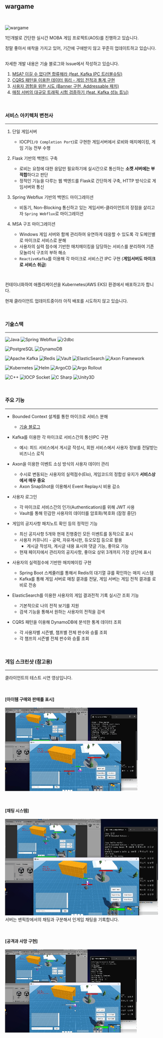 ## wargame

<br>

![wargame](https://github.com/user-attachments/assets/9f5927d3-b92d-46a9-bc35-9911b53cdb7b)

1인개발로 간단한 실시간 MOBA 게임 프로젝트(AOS)를 진행하고 있습니다.

정말 좋아서 애착을 가지고 있어, 기간에 구애받지 않고 꾸준히 업데이트하고 있습니다. 

<br>
자세한 개발 내용은 기술 블로그와 Issue에서 작성하고 있습니다.
<ol>
    <li><a href="https://downfa11.tistory.com/60">MSA? 이길 수 없다면 합류해라 (feat. Kafka IPC 트러블슈팅)</a></li>
    <li><a href="https://downfa11.tistory.com/61">CQRS 패턴을 이용한 데이터 쿼리 - 게임 전적과 통계 구현</a></li>
    <li><a href="https://downfa11.tistory.com/63">사용자 경험을 위한 시도 (Banner 구현, Addressable 패치)</a></li>
    <li><a href="https://downfa11.tistory.com/64">매칭 서버의 대규모 트래픽 시험 검증하기 (feat. Kafka 성능 튜닝)</a></li>
</ol>

<br>

### 서비스 아키텍처 변천사
---
1. 단일 게임서버
   - IOCP(`I/O Completion Port`)로 구현한 게임서버에서 로비와 매치메이킹, 게임 기능 전부 수행


2. Flask 기반의 백엔드 구축
   - 로비는 요청에 대한 응답만 필요하기에 실시간으로 통신하는 **소켓 서버에는 부적합**하다고 판단
   - 정적인 기능을 다루는 웹 백엔드를 Flask로 간단하게 구축, HTTP 방식으로 게임서버와 통신


3. Spring Webflux 기반의 백엔드 마이그레이션
   - 비동기, Non-Blocking 통신하고 있는 게임서버-클라이언트의 장점을 살리고자 `Spring Webflux`로 마이그레이션


4. MSA 구조 마이그레이션
   - Windows 게임 서버와 함께 관리하여 유연하게 대응할 수 있도록 각 도메인별로 마이크로 서비스로 분해
   - 사용자의 실력 점수에 기반한 매치메이킹을 담당하는 서비스를 분리하여 기존 모놀리식 구조의 부하 해소
   - `ReactiveKafka`를 이용해 각 마이크로 서비스간 IPC 구현 (**게임서버도 마이크로 서비스 취급**)

<br>

컨테이너화하여 애플리케이션을 Kubernetes(AWS EKS) 환경에서 배포하고자 합니다. 

현재 클라이언트 업데이트중이라 아직 배포를 시도하지 않고 있습니다.

<br>

### 기술스택

---
![Java](https://img.shields.io/badge/Java-007396)
![Spring Webflux](https://img.shields.io/badge/Spring%20Webflux-6DB33F?style=flat-square&logo=spring&logoColor=white)
![r2dbc](https://img.shields.io/badge/r2dbc-6DB33F?style=flat-square&logo=spring&logoColor=white)

![PostgreSQL](https://img.shields.io/badge/PostgreSQL-4169E1?style=flat-square&logo=postgresql&logoColor=white)
![DynamoDB](https://img.shields.io/badge/DynamoDB-4053D6?style=flat-square&logo=amazon-dynamodb&logoColor=white)

![Apache Kafka](https://img.shields.io/badge/Apache%20Kafka-231F28?style=flat-square&logo=apache-kafka&logoColor=white)
![Redis](https://img.shields.io/badge/Redis-DC382D?style=flat-square&logo=redis&logoColor=white)
![Vault](https://img.shields.io/badge/Vault-0E3C8C?style=flat-square&logo=hashicorp&logoColor=white)
![ElasticSearch](https://img.shields.io/badge/ElasticSearch-005571?style=flat-square&logo=elasticsearch&logoColor=white)
![Axon Framework](https://img.shields.io/badge/Axon%20Framework-4B0082?style=flat-square&logo=axon&logoColor=white)

![Kubernetes](https://img.shields.io/badge/Kubernetes-326CE5?style=flat-square&logo=kubernetes&logoColor=white)
![Helm](https://img.shields.io/badge/Helm-0F1689?style=flat-square&logo=helm&logoColor=white)
![ArgoCD](https://img.shields.io/badge/ArgoCD-0E3C8C?style=flat-square&logo=argocd&logoColor=white)
![Argo Rollout](https://img.shields.io/badge/Argo%20Rollout-0E3C8C?style=flat-square&logo=argo%20rollout&logoColor=white)

![C++](https://img.shields.io/badge/C++-00599C?style=flat-square&logo=C%2B%2B&logoColor=white)
![IOCP Socket](https://img.shields.io/badge/IOCP%20Socket-000000?style=flat-square&logo=socket&logoColor=white)
![C Sharp](https://img.shields.io/badge/C%20Sharp-68217A?style=flat-square&logo=csharp&logoColor=white)
![Unity3D](https://img.shields.io/badge/Unity3d-000000?style=flat-square&logo=unity&logoColor=white)

<br>

### 주요 기능 

---

- Bounded Context 설계를 통한 마이크로 서비스 분해
  - [기술 블로그](https://downfa11.tistory.com/58)


- Kafka를 이용한 각 마이크로 서비스간의 통신IPC 구현
  - 예시: 피드 서비스에서 게시글 작성시, 회원 서비스에서 사용자 정보를 전달받는 비즈니스 로직


- Axon을 이용한 이벤트 소싱 방식의 사용자 데이터 관리
  - 수시로 변동되는 사용자의 실력점수(Elo), 게임코드의 정합성 유지가 **서비스상에서 매우 중요** 
  - Axon SnapShot을 이용해서 Event Replay시 비용 감소


- 사용자 로그인
  - 각 마이크로 서비스간의 인가(Authentication)를 위해 JWT 사용
  - Vault를 통해 민감한 사용자의 데이터를 암호화/복호화 (잠정 중단)

  
- 게임의 공지사항 패치노트 확인 등의 정적인 기능
  - 최신 공지사항 5개와 현재 진행중인 모든 이벤트를 동적으로 표시
  - 사용자 커뮤니티 - 공략, 자유게시판, 듀오모집 등으로 활용
    - 게시글 작성자, 게시글 내용 표시와 댓글 기능, 좋아요 기능
  - 현재 페이지에서 관리자의 공지사항, 좋아요 상위 3개까지 가장 상단에 표시


- 사용자의 실력점수에 기반한 매치메이킹 구현
  - Spring Boot 스케쥴러를 통해서 Redis의 대기열 큐를 확인하는 매치 시스템
  - Kafka를 통해 게임 서버로 매칭 결과를 전달, 게임 서버는 게임 전적 결과를 로비로 전송


- ElasticSearch를 이용한 사용자의 게임 결과전적 기록 실시간 조회 기능
  - 기본적으로 나의 전적 보기를 지원
  - 검색 기능을 통해서 원하는 사용자의 전적을 검색


- CQRS 패턴을 이용해 DynamoDB에 분석한 통계 데이터 조회
  - 각 사용자별 시즌별, 챔프별 전체 판수와 승률 조회
  - 각 챔프의 시즌별 전체 판수와 승률 조회

<br>

  
### 게임 스크린샷 (참고용)

---
클라이언트의 테스트 시연 영상입니다.

<br>

#### [아이템 구매와 판매를 표시]
![attack.gif](readme/attack.gif)

<br>

#### [채팅 시스템]  
![chat.gif](readme/chat.gif)  
서버는 밴픽창에서의 채팅과 구분해서 인게임 채팅을 기록합니다. 

<br>

#### [공격과 사망 구현]  
![die.gif](readme/die.gif)

<br>
